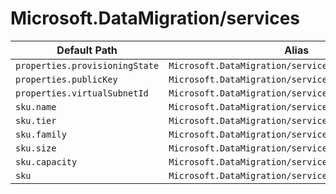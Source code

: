 # Microsoft.DataMigration/services

| Default Path | Alias |
|---|---|
| `properties.provisioningState` | `Microsoft.DataMigration/services/provisioningState` |
| `properties.publicKey` | `Microsoft.DataMigration/services/publicKey` |
| `properties.virtualSubnetId` | `Microsoft.DataMigration/services/virtualSubnetId` |
| `sku.name` | `Microsoft.DataMigration/services/sku.name` |
| `sku.tier` | `Microsoft.DataMigration/services/sku.tier` |
| `sku.family` | `Microsoft.DataMigration/services/sku.family` |
| `sku.size` | `Microsoft.DataMigration/services/sku.size` |
| `sku.capacity` | `Microsoft.DataMigration/services/sku.capacity` |
| `sku` | `Microsoft.DataMigration/services/sku` |

